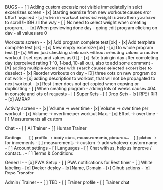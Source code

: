 BUGS -
     - [ ] Adding custom excersiz not visible immediatelly in selct excersizes screen
     - [x] Starting exersize from new workoute causes eror Effort required
     - [x] when in workout selected weight is zero then you have to scroll !HIGH all the way
     - [ ] No need to select weight when creating program...
     - [x] When previewing done day - going edit program clicking on day - all values are 0

Workouts screen - 
    - [x] Add program complete test [ok]
    - [x] Add template complete test [ok]
    - [x] New empty excersize [ok]
    - [x] Do whole program test []
    - [x] When just checking chekmark without selecting values on active workout it set reps and values as 0 []
    - [x] Rate traingin day after completing day (perceived rating 1-10, 1-bad, 10-all out), also to add some comment
    - [X] adding multiple excersizes with search causes selected excersizes to deselect
    - [x] Reorder workouts on day
    - [X] three dots on new program do not work 
    - [x] adding description to workout, that will not be propagated to next workout
    - [x] Rest timer does not get copied when copying or duplicating
    - [ ] When creating program - adding lots of weeks causes 404 in console and lots of requests
    - [ ] Super Sets
    - [ ] Drop Sets
    - [x] RPE i RiR
    - [x] AMRAP

Activity screen -
    - [x] Volume -> over time
    - [x] Volume -> over time per workout
    - [x] Volume -> overtime per workout Max.
    - [x] Effort -> over time
    - [ ] Measurements all custom

Chat -
    - [ ] AI Trainer
    - [ ] Human Trainer

Settings -
    - [ ] profile -> body stats, measurements, pictures...
    - [ ] plates -> for increments
    - [ ] measurements -> custom -> add whatever custom name
    - [ ] Account settings
    - [ ] Languages
    - [ ] Chat with us, help us improve / contact...
    - [ ] Terms & Conditions

General -
    - [x] PWA Setup 
    - [ ] PWA notifications for Rest timer
    - [ ] White labeling
    - [x] Docker deploy
    - [x] Name, Domain
    - [x] Gihub actions
    - [x] Repo Transfer

Admin / Trainer -
    - [ ] TBD
    - [ ] Trainer profile
    - [ ] Trainer chat